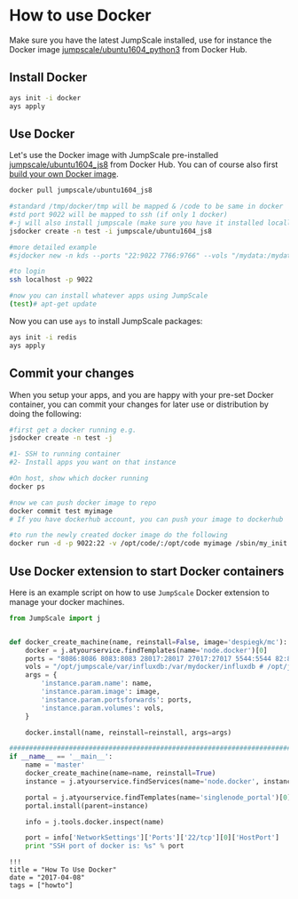 # How to use Docker

Make sure you have the latest JumpScale installed, use for instance the Docker image [jumpscale/ubuntu1604_python3](https://hub.docker.com/r/jumpscale/ubuntu1604_python3/) from Docker Hub.


## Install Docker

```bash
ays init -i docker
ays apply
```

## Use Docker

Let's use the Docker image with JumpScale pre-installed [jumpscale/ubuntu1604_js8](https://hub.docker.com/r/jumpscale/ubuntu1604_js8/) from Docker Hub. You can of course also first [build your own Docker image](how_to_build_Docker_image_with_JumpScale.md).

```bash
docker pull jumpscale/ubuntu1604_js8

#standard /tmp/docker/tmp will be mapped & /code to be same in docker
#std port 9022 will be mapped to ssh (if only 1 docker)
#-j will also install jumpscale (make sure you have it installed locally)
jsdocker create -n test -i jumpscale/ubuntu1604_js8

#more detailed example
#sjdocker new -n kds --ports "22:9022 7766:9766" --vols "/mydata:/mydata" --cpu 100

#to login
ssh localhost -p 9022

#now you can install whatever apps using JumpScale
(test)# apt-get update
```

Now you can use `ays` to install JumpScale packages:

```bash
ays init -i redis
ays apply
```

## Commit your changes

When you setup your apps, and you are happy with your pre-set Docker container, you can commit your changes for later use or distribution by doing the following:

```bash
#first get a docker running e.g.
jsdocker create -n test -j

#1- SSH to running container
#2- Install apps you want on that instance

#On host, show which docker running
docker ps

#now we can push docker image to repo
docker commit test myimage
# If you have dockerhub account, you can push your image to dockerhub

#to run the newly created docker image do the following
docker run -d -p 9022:22 -v /opt/code/:/opt/code myimage /sbin/my_init
```

## Use Docker extension to start Docker containers

Here is an example script on how to use `JumpScale` Docker extension to manage your docker machines.

```python
from JumpScale import j


def docker_create_machine(name, reinstall=False, image='despiegk/mc'):
    docker = j.atyourservice.findTemplates(name='node.docker')[0]
    ports = "8086:8086 8083:8083 28017:28017 27017:27017 5544:5544 82:82"
    vols = "/opt/jumpscale/var/influxdb:/var/mydocker/influxdb # /opt/jumpscale/var/mongodb:/var/mydocker/mongodb"
    args = {
        'instance.param.name': name,
        'instance.param.image': image,
        'instance.param.portsforwards': ports,
        'instance.param.volumes': vols,
    }

    docker.install(name, reinstall=reinstall, args=args)

###################################################################################
if __name__ == '__main__':
    name = 'master'
    docker_create_machine(name=name, reinstall=True)
    instance = j.atyourservice.findServices(name='node.docker', instance=name)[0]

    portal = j.atyourservice.findTemplates(name='singlenode_portal')[0]
    portal.install(parent=instance)

    info = j.tools.docker.inspect(name)

    port = info['NetworkSettings']['Ports']['22/tcp'][0]['HostPort']
    print "SSH port of docker is: %s" % port
```

```
!!!
title = "How To Use Docker"
date = "2017-04-08"
tags = ["howto"]
```
